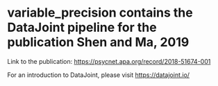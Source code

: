 # variable_precision contains the DataJoint pipeline for the publication Shen and Ma, 2019

Link to the publication: https://psycnet.apa.org/record/2018-51674-001

For an introduction to DataJoint, please visit https://datajoint.io/

